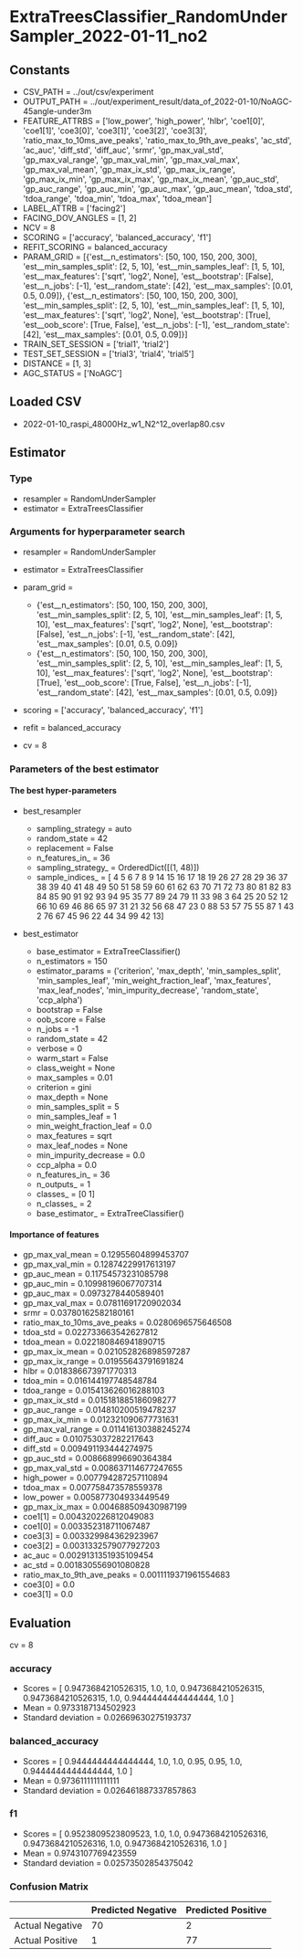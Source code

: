 # ExtraTreesClassifier_RandomUnderSampler_2022-01-11_no2
## Constants
- CSV_PATH = ../out/csv/experiment
- OUTPUT_PATH = ../out/experiment_result/data_of_2022-01-10/NoAGC-45angle-under3m
- FEATURE_ATTRBS = ['low_power', 'high_power', 'hlbr', 'coe1[0]', 'coe1[1]', 'coe3[0]', 'coe3[1]', 'coe3[2]', 'coe3[3]', 'ratio_max_to_10ms_ave_peaks', 'ratio_max_to_9th_ave_peaks', 'ac_std', 'ac_auc', 'diff_std', 'diff_auc', 'srmr', 'gp_max_val_std', 'gp_max_val_range', 'gp_max_val_min', 'gp_max_val_max', 'gp_max_val_mean', 'gp_max_ix_std', 'gp_max_ix_range', 'gp_max_ix_min', 'gp_max_ix_max', 'gp_max_ix_mean', 'gp_auc_std', 'gp_auc_range', 'gp_auc_min', 'gp_auc_max', 'gp_auc_mean', 'tdoa_std', 'tdoa_range', 'tdoa_min', 'tdoa_max', 'tdoa_mean']
- LABEL_ATTRB = ['facing2']
- FACING_DOV_ANGLES = [1, 2]
- NCV = 8
- SCORING = ['accuracy', 'balanced_accuracy', 'f1']
- REFIT_SCORING = balanced_accuracy
- PARAM_GRID = [{'est__n_estimators': [50, 100, 150, 200, 300], 'est__min_samples_split': [2, 5, 10], 'est__min_samples_leaf': [1, 5, 10], 'est__max_features': ['sqrt', 'log2', None], 'est__bootstrap': [False], 'est__n_jobs': [-1], 'est__random_state': [42], 'est__max_samples': [0.01, 0.5, 0.09]}, {'est__n_estimators': [50, 100, 150, 200, 300], 'est__min_samples_split': [2, 5, 10], 'est__min_samples_leaf': [1, 5, 10], 'est__max_features': ['sqrt', 'log2', None], 'est__bootstrap': [True], 'est__oob_score': [True, False], 'est__n_jobs': [-1], 'est__random_state': [42], 'est__max_samples': [0.01, 0.5, 0.09]}]
- TRAIN_SET_SESSION = ['trial1', 'trial2']
- TEST_SET_SESSION = ['trial3', 'trial4', 'trial5']
- DISTANCE = [1, 3]
- AGC_STATUS = ['NoAGC']

## Loaded CSV
- 2022-01-10_raspi_48000Hz_w1_N2^12_overlap80.csv

## Estimator
### Type
- resampler = RandomUnderSampler
- estimator = ExtraTreesClassifier

### Arguments for hyperparameter search
- resampler = RandomUnderSampler
- estimator = ExtraTreesClassifier
- param_grid = 
	- {'est__n_estimators': [50, 100, 150, 200, 300], 'est__min_samples_split': [2, 5, 10], 'est__min_samples_leaf': [1, 5, 10], 'est__max_features': ['sqrt', 'log2', None], 'est__bootstrap': [False], 'est__n_jobs': [-1], 'est__random_state': [42], 'est__max_samples': [0.01, 0.5, 0.09]}
	- {'est__n_estimators': [50, 100, 150, 200, 300], 'est__min_samples_split': [2, 5, 10], 'est__min_samples_leaf': [1, 5, 10], 'est__max_features': ['sqrt', 'log2', None], 'est__bootstrap': [True], 'est__oob_score': [True, False], 'est__n_jobs': [-1], 'est__random_state': [42], 'est__max_samples': [0.01, 0.5, 0.09]}

- scoring = ['accuracy', 'balanced_accuracy', 'f1']
- refit = balanced_accuracy
- cv = 8

### Parameters of the best estimator
#### The best hyper-parameters
- best_resampler
	- sampling_strategy = auto
	- random_state = 42
	- replacement = False
	- n_features_in_ = 36
	- sampling_strategy_ = OrderedDict([(1, 48)])
	- sample_indices_ = [ 4  5  6  7  8  9 14 15 16 17 18 19 26 27 28 29 36 37 38 39 40 41 48 49
 50 51 58 59 60 61 62 63 70 71 72 73 80 81 82 83 84 85 90 91 92 93 94 95
 35 77 89 24 79 11 33 98  3 64 25 20 52 12 66 10 69 46 86 65 97 31 21 32
 56 68 47 23  0 88 53 57 75 55 87  1 43  2 76 67 45 96 22 44 34 99 42 13]

- best_estimator
	- base_estimator = ExtraTreeClassifier()
	- n_estimators = 150
	- estimator_params = ('criterion', 'max_depth', 'min_samples_split', 'min_samples_leaf', 'min_weight_fraction_leaf', 'max_features', 'max_leaf_nodes', 'min_impurity_decrease', 'random_state', 'ccp_alpha')
	- bootstrap = False
	- oob_score = False
	- n_jobs = -1
	- random_state = 42
	- verbose = 0
	- warm_start = False
	- class_weight = None
	- max_samples = 0.01
	- criterion = gini
	- max_depth = None
	- min_samples_split = 5
	- min_samples_leaf = 1
	- min_weight_fraction_leaf = 0.0
	- max_features = sqrt
	- max_leaf_nodes = None
	- min_impurity_decrease = 0.0
	- ccp_alpha = 0.0
	- n_features_in_ = 36
	- n_outputs_ = 1
	- classes_ = [0 1]
	- n_classes_ = 2
	- base_estimator_ = ExtraTreeClassifier()

#### Importance of features
- gp_max_val_mean = 0.12955604899453707
- gp_max_val_min = 0.12874229917613197
- gp_auc_mean = 0.11754573231085798
- gp_auc_min = 0.10998196067707314
- gp_auc_max = 0.0973278440589401
- gp_max_val_max = 0.07811691720902034
- srmr = 0.03780162582180161
- ratio_max_to_10ms_ave_peaks = 0.0280696575646508
- tdoa_std = 0.022733663542627812
- tdoa_mean = 0.022180846941890715
- gp_max_ix_mean = 0.021052826898597287
- gp_max_ix_range = 0.01955643791691824
- hlbr = 0.018386673971770313
- tdoa_min = 0.016144197748548784
- tdoa_range = 0.015413626016288103
- gp_max_ix_std = 0.015181885186098277
- gp_auc_range = 0.014810200519478237
- gp_max_ix_min = 0.012321090677731631
- gp_max_val_range = 0.011416130388245274
- diff_auc = 0.010753037282217643
- diff_std = 0.009491193444274975
- gp_auc_std = 0.008668996690364384
- gp_max_val_std = 0.008637114677247655
- high_power = 0.007794287257110894
- tdoa_max = 0.007758473578559378
- low_power = 0.005877304933449549
- gp_max_ix_max = 0.004688509430987199
- coe1[1] = 0.004320226812049083
- coe1[0] = 0.003352318711067487
- coe3[3] = 0.003329984362923967
- coe3[2] = 0.0031332579077927203
- ac_auc = 0.0029131351935109454
- ac_std = 0.001830556901080828
- ratio_max_to_9th_ave_peaks = 0.0011119371961554683
- coe3[0] = 0.0
- coe3[1] = 0.0

## Evaluation
cv = 8
### accuracy
- Scores = [ 0.9473684210526315, 1.0, 1.0, 0.9473684210526315, 0.9473684210526315, 1.0, 0.9444444444444444, 1.0 ]
- Mean = 0.9733187134502923
- Standard deviation = 0.02669630275193737

### balanced_accuracy
- Scores = [ 0.9444444444444444, 1.0, 1.0, 0.95, 0.95, 1.0, 0.9444444444444444, 1.0 ]
- Mean = 0.9736111111111111
- Standard deviation = 0.026461887337857863

### f1
- Scores = [ 0.9523809523809523, 1.0, 1.0, 0.9473684210526316, 0.9473684210526316, 1.0, 0.9473684210526316, 1.0 ]
- Mean = 0.9743107769423559
- Standard deviation = 0.02573502854375042

### Confusion Matrix
|  | Predicted Negative | Predicted Positive |
| --- | --- | --- |
| Actual Negative | 70 | 2 |
| Actual Positive | 1 | 77 |

      